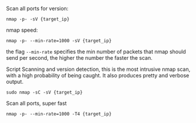 Scan all ports for version:

`nmap -p- -sV {target_ip}`

nmap speed:

```
nmap -p- --min-rate=1000 -sV {target_ip}
```

the flag `--min-rate` specifies the min number of packets that nmap should send per second, the higher the number the faster the scan.

Script Scanning and version detection, this is the most intrusive nmap scan, with a high probability of being caught. It also produces pretty and verbose output. 

```
sudo nmap -sC -sV {target_ip}
```

Scan all ports, super fast

```
nmap -p- --min-rate=1000 -T4 {target_ip}
```



